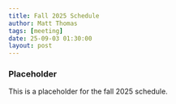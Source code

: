 ```yaml
---
title: Fall 2025 Schedule
author: Matt Thomas
tags: [meeting]
date: 25-09-03 01:30:00
layout: post
--- 
```


### Placeholder

This is a placeholder for the fall 2025 schedule.


